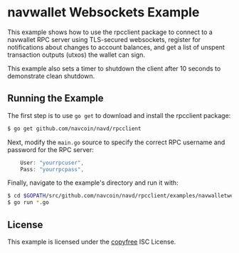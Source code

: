 navwallet Websockets Example
============================

This example shows how to use the rpcclient package to connect to a navwallet
RPC server using TLS-secured websockets, register for notifications about
changes to account balances, and get a list of unspent transaction outputs
(utxos) the wallet can sign.

This example also sets a timer to shutdown the client after 10 seconds to
demonstrate clean shutdown.

## Running the Example

The first step is to use `go get` to download and install the rpcclient package:

```bash
$ go get github.com/navcoin/navd/rpcclient
```

Next, modify the `main.go` source to specify the correct RPC username and
password for the RPC server:

```Go
	User: "yourrpcuser",
	Pass: "yourrpcpass",
```

Finally, navigate to the example's directory and run it with:

```bash
$ cd $GOPATH/src/github.com/navcoin/navd/rpcclient/examples/navwalletwebsockets
$ go run *.go
```

## License

This example is licensed under the [copyfree](http://copyfree.org) ISC License.
